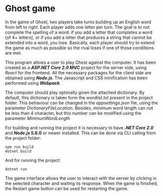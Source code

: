 # Ghost game

In the game of Ghost, two players take turns building up an English word from left to right. Each player adds one letter per turn. The goal is to not complete the spelling of a word: if you add a letter that completes a word (of 4+ letters), or if you add a letter that produces a string that cannot be extended into a word, you lose. Basically, each player should try to extend the game as much as possible so the rival loses if one of those conditions are met.

This program  allows a user to play Ghost against the computer. It has been created as a **_ASP.NET Core 2.0 MVC_** project for the server side, using *_React_* for the frontend. All the necessary packages for the client side are obtained using **_Node.js_**. The Javascript and CSS minification has been performed using **_Webpack_**.

The computer should play optimally given the attached dictionary. By default, this dictionary is taken form the *wordlist.txt* present in the project folder. This behaviour can be changed in the *appsettings.json* file, using the parameter *DictionaryFileLocation*. Besides, minimum word length can not be less than 4 character, but this number can be modified using the parameter *MinimumWordLength*

For building and running the project it is necessary to have **_.NET Core 2.0_** and **_Node.js_ 5.6.0** or newer installed. 
This can be done via CLI calling from the project folder:

```
npm run build
dotnet build
```

And for running the project:

```
dotnet run
```

The game interface allows the user to interact with the server by clicking in the selected character and waiting its response. When the game is finished, the Restart game button can be used for restarting the game.
